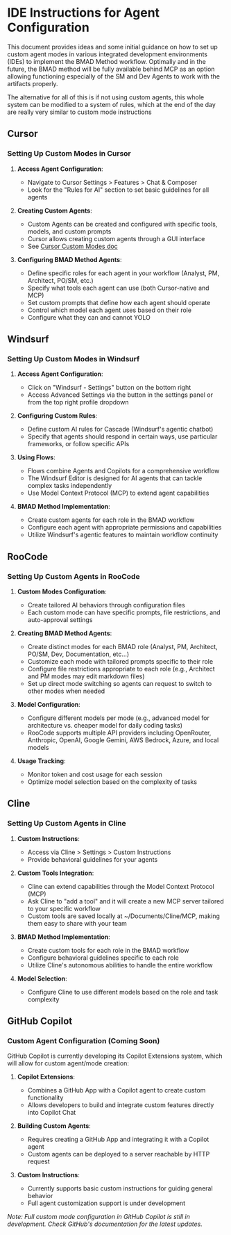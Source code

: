 # IDE Instructions for Agent Configuration

This document provides ideas and some initial guidance on how to set up custom agent modes in various integrated development environments (IDEs) to implement the BMAD Method workflow. Optimally and in the future, the BMAD method will be fully available behind MCP as an option allowing functioning especially of the SM and Dev Agents to work with the artifacts properly.

The alternative for all of this is if not using custom agents, this whole system can be modified to a system of rules, which at the end of the day are really very similar to custom mode instructions

## Cursor

### Setting Up Custom Modes in Cursor

1. **Access Agent Configuration**:

   - Navigate to Cursor Settings > Features > Chat & Composer
   - Look for the "Rules for AI" section to set basic guidelines for all agents

2. **Creating Custom Agents**:

   - Custom Agents can be created and configured with specific tools, models, and custom prompts
   - Cursor allows creating custom agents through a GUI interface
   - See [Cursor Custom Modes doc](https://docs.cursor.com/chat/custom-modes#custom-modes)

3. **Configuring BMAD Method Agents**:

   - Define specific roles for each agent in your workflow (Analyst, PM, Architect, PO/SM, etc.)
   - Specify what tools each agent can use (both Cursor-native and MCP)
   - Set custom prompts that define how each agent should operate
   - Control which model each agent uses based on their role
   - Configure what they can and cannot YOLO

## Windsurf

### Setting Up Custom Modes in Windsurf

1. **Access Agent Configuration**:

   - Click on "Windsurf - Settings" button on the bottom right
   - Access Advanced Settings via the button in the settings panel or from the top right profile dropdown

2. **Configuring Custom Rules**:

   - Define custom AI rules for Cascade (Windsurf's agentic chatbot)
   - Specify that agents should respond in certain ways, use particular frameworks, or follow specific APIs

3. **Using Flows**:

   - Flows combine Agents and Copilots for a comprehensive workflow
   - The Windsurf Editor is designed for AI agents that can tackle complex tasks independently
   - Use Model Context Protocol (MCP) to extend agent capabilities

4. **BMAD Method Implementation**:
   - Create custom agents for each role in the BMAD workflow
   - Configure each agent with appropriate permissions and capabilities
   - Utilize Windsurf's agentic features to maintain workflow continuity

## RooCode

### Setting Up Custom Agents in RooCode

1. **Custom Modes Configuration**:

   - Create tailored AI behaviors through configuration files
   - Each custom mode can have specific prompts, file restrictions, and auto-approval settings

2. **Creating BMAD Method Agents**:

   - Create distinct modes for each BMAD role (Analyst, PM, Architect, PO/SM, Dev, Documentation, etc...)
   - Customize each mode with tailored prompts specific to their role
   - Configure file restrictions appropriate to each role (e.g., Architect and PM modes may edit markdown files)
   - Set up direct mode switching so agents can request to switch to other modes when needed

3. **Model Configuration**:

   - Configure different models per mode (e.g., advanced model for architecture vs. cheaper model for daily coding tasks)
   - RooCode supports multiple API providers including OpenRouter, Anthropic, OpenAI, Google Gemini, AWS Bedrock, Azure, and local models

4. **Usage Tracking**:
   - Monitor token and cost usage for each session
   - Optimize model selection based on the complexity of tasks

## Cline

### Setting Up Custom Agents in Cline

1. **Custom Instructions**:

   - Access via Cline > Settings > Custom Instructions
   - Provide behavioral guidelines for your agents

2. **Custom Tools Integration**:

   - Cline can extend capabilities through the Model Context Protocol (MCP)
   - Ask Cline to "add a tool" and it will create a new MCP server tailored to your specific workflow
   - Custom tools are saved locally at ~/Documents/Cline/MCP, making them easy to share with your team

3. **BMAD Method Implementation**:

   - Create custom tools for each role in the BMAD workflow
   - Configure behavioral guidelines specific to each role
   - Utilize Cline's autonomous abilities to handle the entire workflow

4. **Model Selection**:
   - Configure Cline to use different models based on the role and task complexity

## GitHub Copilot

### Custom Agent Configuration (Coming Soon)

GitHub Copilot is currently developing its Copilot Extensions system, which will allow for custom agent/mode creation:

1. **Copilot Extensions**:

   - Combines a GitHub App with a Copilot agent to create custom functionality
   - Allows developers to build and integrate custom features directly into Copilot Chat

2. **Building Custom Agents**:

   - Requires creating a GitHub App and integrating it with a Copilot agent
   - Custom agents can be deployed to a server reachable by HTTP request

3. **Custom Instructions**:
   - Currently supports basic custom instructions for guiding general behavior
   - Full agent customization support is under development

_Note: Full custom mode configuration in GitHub Copilot is still in development. Check GitHub's documentation for the latest updates._

